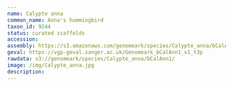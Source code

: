```yaml
---
name: Calypte anna
common_name: Anna's hummingbird
taxon_id: 9244
status: curated scaffolds
accession:
assembly: https://s3.amazonaws.com/genomeark/species/Calypte_anna/bCalAnn1/assembly_v1/bCalAnn1_v1.fasta.gz
geval: https://vgp-geval.sanger.ac.uk/Genomeark_bCalAnn1_v1_t3p
rawdata: s3://genomeark/species/Calypte_anna/bCalAnn1/
image: /img/Calypte_anna.jpg
description:
---
```

